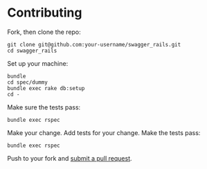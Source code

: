 # Contributing

Fork, then clone the repo:

```
git clone git@github.com:your-username/swagger_rails.git
cd swagger_rails
```

Set up your machine:

```
bundle
cd spec/dummy
bundle exec rake db:setup
cd -
```

Make sure the tests pass:

```
bundle exec rspec
```

Make your change. Add tests for your change. Make the tests pass:

```
bundle exec rspec
```

Push to your fork and [submit a pull request][pr].

[pr]: https://github.com/domaindrivendev/swagger_rails/compare/
